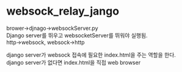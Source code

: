 # websock_relay_jango  
brower->djnago->websockServer.py  
Django server를 뛰우고 websocketServer를 뛰워야 실행됨.  
http->websock, websock->http  
  
  django server가 websock 접속에 필요한 index.html을 주는 역할을 한다.  
  django server가 없다면 index.html을 직접 web browser
